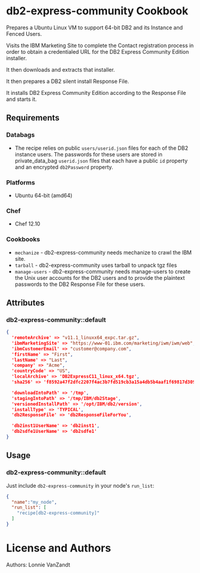 # db2-express-community Cookbook

Prepares a Ubuntu Linux VM to support 64-bit DB2 and its Instance and Fenced Users.

Visits the IBM Marketing Site to complete the Contact registration process in order to
obtain a credentialed URL for the DB2 Express Community Edition installer.

It then downloads and extracts that installer.

It then prepares a DB2 silent install Response File.

It installs DB2 Express Community Edition according to the Response File and starts it.

## Requirements

### Databags

- The recipe relies on public `users/userid.json` files for each of the DB2 instance users. The passwords for these users are stored in private_data_bag `userid.json` files that each have a public `id` property and an encrypted `db2Password` property.

### Platforms

- Ubuntu 64-bit (amd64)

### Chef

- Chef 12.10

### Cookbooks

- `mechanize` - db2-express-community needs mechanize to crawl the IBM site.
- `tarball` - db2-express-community uses tarball to unpack tgz files
- `manage-users` - db2-express-community needs manage-users to create the Unix user accounts for the DB2 users and to provide the plaintext passwords to the DB2 Response File for these users.

## Attributes

### db2-express-community::default

```json
{
  'remoteArchive' => "v11.1_linuxx64_expc.tar.gz",
  'ibmMarketingSite' => "https://www-01.ibm.com/marketing/iwm/iwm/web",
  'ibmCustomerEmail' => "customer@company.com",
  'firstName' => "First",
  'lastName' => "Last",
  'company' => "Acme",
  'countryCode' => "US",
  'localArchive' => 'DB2ExpressC11_linux_x64.tgz',
  'sha256' => 'f8592a47f2dfc2207f4ac3b7fd519cb3a15a4db5b4aaf1f69817d309f6c6ce1f',

  'downloadIntoPath' => '/tmp',
  'stagingIntoPath' => '/tmp/IBM/db2Stage',
  'versionedInstallPath' => '/opt/IBM/db2/version',
  'installType' => 'TYPICAL',
  'db2ResponseFile' => 'db2ResponseFileForYou',

  'db2inst1UserName' => 'db2inst1',
  'db2sdfe1UserName' => 'db2sdfe1'
}
```

## Usage

### db2-express-community::default

Just include `db2-express-community` in your node's `run_list`:

```json
{
  "name":"my_node",
  "run_list": [
    "recipe[db2-express-community]"
  ]
}
```

# License and Authors

Authors: Lonnie VanZandt
